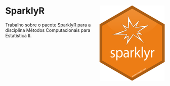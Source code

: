 # SparklyR <img src="man/figures/sparklyr-hex.png" align="right" />

Trabalho sobre o pacote SparklyR para a disciplina Métodos Computacionais para Estatística II.
